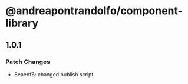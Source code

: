 # @andreapontrandolfo/component-library

## 1.0.1

### Patch Changes

- 8eaedf6: changed publish script
